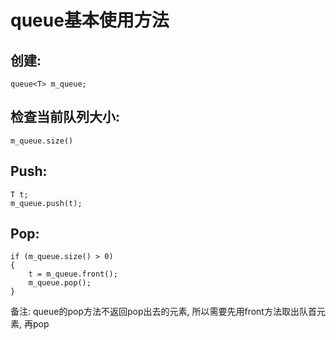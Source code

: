 # queue基本使用方法
## 创建:
`queue<T> m_queue;`
## 检查当前队列大小:

`m_queue.size()`

## Push:
```
T t;
m_queue.push(t);
```
## Pop:
```
if (m_queue.size() > 0)
{
	t = m_queue.front();
	m_queue.pop();
}
```
备注: queue的pop方法不返回pop出去的元素, 所以需要先用front方法取出队首元素, 再pop
